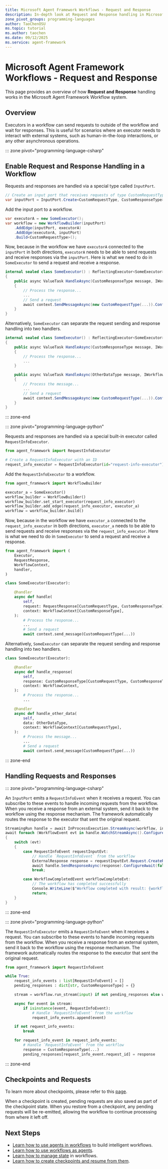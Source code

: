```yaml
---
title: Microsoft Agent Framework Workflows - Request and Response
description: In-depth look at Request and Response handling in Microsoft Agent Framework Workflows.
zone_pivot_groups: programming-languages
author: TaoChenOSU
ms.topic: tutorial
ms.author: taochen
ms.date: 09/12/2025
ms.service: agent-framework
---
```


# Microsoft Agent Framework Workflows - Request and Response

This page provides an overview of how **Request and Response** handling works in the Microsoft Agent Framework Workflow system.

## Overview

Executors in a workflow can send requests to outside of the workflow and wait for responses. This is useful for scenarios where an executor needs to interact with external systems, such as human-in-the-loop interactions, or any other asynchronous operations.

::: zone pivot="programming-language-csharp"

## Enable Request and Response Handling in a Workflow

Requests and responses are handled via a special type called `InputPort`.

```csharp
// Create an input port that receives requests of type CustomRequestType and responses of type CustomResponseType.
var inputPort = InputPort.Create<CustomRequestType, CustomResponseType>("input-port");
```

Add the input port to a workflow.

```csharp
var executorA = new SomeExecutor();
var workflow = new WorkflowBuilder(inputPort)
    .AddEdge(inputPort, executorA)
    .AddEdge(executorA, inputPort)
    .Build<CustomRequestType>();
```

Now, because in the workflow we have `executorA` connected to the `inputPort` in both directions, `executorA` needs to be able to send requests and receive responses via the `inputPort`. Here is what we need to do in `SomeExecutor` to send a request and receive a response.

```csharp
internal sealed class SomeExecutor() : ReflectingExecutor<SomeExecutor>("SomeExecutor"), IMessageHandler<CustomResponseType>
{
    public async ValueTask HandleAsync(CustomResponseType message, IWorkflowContext context)
    {
        // Process the response...
        ...
        // Send a request
        await context.SendMessageAsync(new CustomRequestType(...)).ConfigureAwait(false);
    }
}
```

Alternatively, `SomeExecutor` can separate the request sending and response handling into two handlers.

```csharp
internal sealed class SomeExecutor() : ReflectingExecutor<SomeExecutor>("SomeExecutor"), IMessageHandler<CustomResponseType>, IMessageHandler<OtherDataType>
{
    public async ValueTask HandleAsync(CustomResponseType message, IWorkflowContext context)
    {
        // Process the response...
        ...
    }

    public async ValueTask HandleAsync(OtherDataType message, IWorkflowContext context)
    {
        // Process the message...
        ...
        // Send a request
        await context.SendMessageAsync(new CustomRequestType(...)).ConfigureAwait(false);
    }
}

```

::: zone-end

::: zone pivot="programming-language-python"

Requests and responses are handled via a special built-in executor called `RequestInfoExecutor`.

```python
from agent_framework import RequestInfoExecutor

# Create a RequestInfoExecutor with an ID
request_info_executor = RequestInfoExecutor(id="request-info-executor")
```

Add the `RequestInfoExecutor` to a workflow.

```python
from agent_framework import WorkflowBuilder

executor_a = SomeExecutor()
workflow_builder = WorkflowBuilder()
workflow_builder.set_start_executor(request_info_executor)
workflow_builder.add_edge(request_info_executor, executor_a)
workflow = workflow_builder.build()
```

Now, because in the workflow we have `executor_a` connected to the `request_info_executor` in both directions, `executor_a` needs to be able to send requests and receive responses via the `request_info_executor`. Here is what we need to do in `SomeExecutor` to send a request and receive a response.

```python
from agent_framework import (
    Executor,
    RequestResponse,
    WorkflowContext,
    handler,
)

class SomeExecutor(Executor):

    @handler
    async def handle(
        self,
        request: RequestResponse[CustomRequestType, CustomResponseType],
        context: WorkflowContext[CustomResponseType],
    ):
        # Process the response...
        ...
        # Send a request
        await context.send_message(CustomRequestType(...))
```

Alternatively, `SomeExecutor` can separate the request sending and response handling into two handlers.

```python
class SomeExecutor(Executor):

    @handler
    async def handle_response(
        self,
        response: CustomResponseType[CustomRequestType, CustomResponseType],
        context: WorkflowContext,
    ):
        # Process the response...
        ...

    @handler
    async def handle_other_data(
        self,
        data: OtherDataType,
        context: WorkflowContext[CustomRequestType],
    ):
        # Process the message...
        ...
        # Send a request
        await context.send_message(CustomRequestType(...))
```

::: zone-end

## Handling Requests and Responses

::: zone pivot="programming-language-csharp"

An `InputPort` emits a `RequestInfoEvent` when it receives a request. You can subscribe to these events to handle incoming requests from the workflow. When you receive a response from an external system, send it back to the workflow using the response mechanism. The framework automatically routes the response to the executor that sent the original request.

```csharp
StreamingRun handle = await InProcessExecution.StreamAsync(workflow, input).ConfigureAwait(false);
await foreach (WorkflowEvent evt in handle.WatchStreamAsync().ConfigureAwait(false))
{
    switch (evt)
    {
        case RequestInfoEvent requestInputEvt:
            // Handle `RequestInfoEvent` from the workflow
            ExternalResponse response = requestInputEvt.Request.CreateResponse<CustomResponseType>(...);
            await handle.SendResponseAsync(response).ConfigureAwait(false);
            break;

        case WorkflowCompletedEvent workflowCompleteEvt:
            // The workflow has completed successfully
            Console.WriteLine($"Workflow completed with result: {workflowCompleteEvt.Data}");
            return;
    }
}
```

::: zone-end

::: zone pivot="programming-language-python"

The `RequestInfoExecutor` emits a `RequestInfoEvent` when it receives a request. You can subscribe to these events to handle incoming requests from the workflow. When you receive a response from an external system, send it back to the workflow using the response mechanism. The framework automatically routes the response to the executor that sent the original request.

```python
from agent_framework import RequestInfoEvent

while True:
    request_info_events : list[RequestInfoEvent] = []
    pending_responses : dict[str, CustomResponseType] = {}

    stream = workflow.run_stream(input) if not pending_responses else workflow.send_responses_streaming(pending_responses)

    async for event in stream:
        if isinstance(event, RequestInfoEvent):
            # Handle `RequestInfoEvent` from the workflow
            request_info_events.append(event)

    if not request_info_events:
        break

    for request_info_event in request_info_events:
        # Handle `RequestInfoEvent` from the workflow
        response = CustomResponseType(...)
        pending_responses[request_info_event.request_id] = response
```

::: zone-end

## Checkpoints and Requests

To learn more about checkpoints, please refer to this [page](./checkpoints.md).

When a checkpoint is created, pending requests are also saved as part of the checkpoint state. When you restore from a checkpoint, any pending requests will be re-emitted, allowing the workflow to continue processing from where it left off.

## Next Steps

- [Learn how to use agents in workflows](./using-agents.md) to build intelligent workflows.
- [Learn how to use workflows as agents](./as-agents.md).
- [Learn how to manage state](./shared-states.md) in workflows.
- [Learn how to create checkpoints and resume from them](./checkpoints.md).
